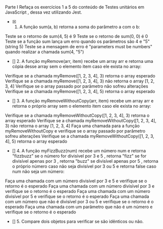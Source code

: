 Parte I
Refaça os exercícios 1 a 5 do conteúdo de Testes unitários em JavaScript , dessa vez utilizando Jest.

- [x] 1. A função sum(a, b) retorna a soma do parâmetro a com o b:

Teste se o retorno de sum(4, 5) é 9
Teste se o retorno de sum(0, 0) é 0
Teste se a função sum lança um erro quando os parâmetros são 4 e "5" (string 5)
Teste se a mensagem de erro é "parameters must be numbers" quando realizar a chamada sum(4, "5")

- [] 2. A função myRemove(arr, item) recebe um array arr e retorna uma cópia desse array sem o elemento item caso ele exista no array:

Verifique se a chamada myRemove([1, 2, 3, 4], 3) retorna o array esperado
Verifique se a chamada myRemove([1, 2, 3, 4], 3) não retorna o array [1, 2, 3, 4]
Verifique se o array passado por parâmetro não sofreu alterações
Verifique se a chamada myRemove([1, 2, 3, 4], 5) retorna o array esperado

- [] 3. A função myRemoveWithoutCopy(arr, item) recebe um array arr e retorna o próprio array sem o elemento item caso ele exista no array:

Verifique se a chamada myRemoveWithoutCopy([1, 2, 3, 4], 3) retorna o array esperado
Verifique se a chamada myRemoveWithoutCopy([1, 2, 3, 4], 3) não retorna o array [1, 2, 3, 4]
Faça uma chamada para a função myRemoveWithoutCopy e verifique se o array passado por parâmetro sofreu alterações
Verifique se a chamada myRemoveWithoutCopy([1, 2, 3, 4], 5) retorna o array esperado

- [] 4. A função myFizzBuzz(num) recebe um número num e retorna "fizzbuzz" se o número for divisível por 3 e 5 , retorna "fizz" se for divisível apenas por 3 , retorna "buzz" se divisível apenas por 5 , retorna o próprio número caso não seja divisível por 3 ou 5 e retorna false caso num não seja um número:

Faça uma chamada com um número divisível por 3 e 5 e verifique se o retorno é o esperado
Faça uma chamada com um número divisível por 3 e verifique se o retorno é o esperado
Faça uma chamada com um número divisível por 5 e verifique se o retorno é o esperado
Faça uma chamada com um número que não é divisível por 3 ou 5 e verifique se o retorno é o esperado
Faça uma chamada com um parâmetro que não é um número e verifique se o retorno é o esperado

- [] 5. Compare dois objetos para verificar se são idênticos ou não.
